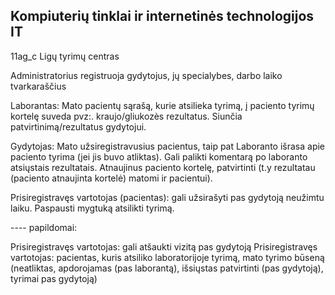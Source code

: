 ## Kompiuterių tinklai ir internetinės technologijos IT

11ag_c Ligų tyrimų centras

Administratorius registruoja gydytojus, jų specialybes, darbo laiko tvarkaraščius

Laborantas: Mato pacientų sąrašą, kurie atsilieka tyrimą, į paciento tyrimų kortelę suveda pvz:. kraujo/gliukozès rezultatus. Siunčia patvirtinimą/rezultatus gydytojui.

Gydytojas: Mato užsiregistravusius pacientus, taip pat Laboranto išrasa apie paciento tyrima (jei jis buvo atliktas). Gali palikti komentarą po laboranto atsiųstais rezultatais. Atnaujinus paciento kortelę, patvirtinti (t.y rezultatau (paciento atnaujinta kortelė) matomi ir pacientui).

Prisiregistravęs vartotojas (pacientas): gali užsirašyti pas gydytoją neužimtu laiku. Paspausti mygtuką atsilikti tyrimą.

---- papildomai:

Prisiregistravęs vartotojas: gali atšaukti vizitą pas gydytoją
Prisiregistravęs vartotojas: pacientas, kuris atsiliko laboratorijoje tyrimą, mato tyrimo būseną (neatliktas, apdorojamas (pas laborantą), išsiųstas patvirtinti (pas gydytoją), tyrimai pas gydytoją)

